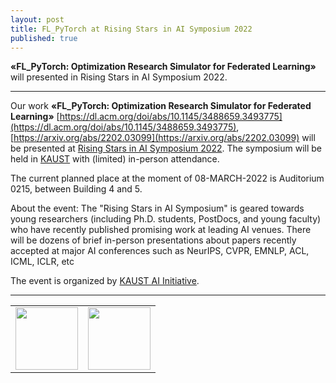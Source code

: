 ```yaml
---
layout: post
title: FL_PyTorch at Rising Stars in AI Symposium 2022
published: true
---
```


**«FL_PyTorch: Optimization Research Simulator for Federated Learning»** will presented in Rising Stars in AI Symposium 2022.

---

Our work **«FL_PyTorch: Optimization Research Simulator for Federated Learning»** [https://dl.acm.org/doi/abs/10.1145/3488659.3493775](https://dl.acm.org/doi/abs/10.1145/3488659.3493775), [https://arxiv.org/abs/2202.03099](https://arxiv.org/abs/2202.03099) will be presented at [Rising Stars in AI Symposium 2022](https://cemse.kaust.edu.sa/ai/aii-symp-2022).
The symposium will be held in [KAUST](https://cemse.kaust.edu.sa/) with (limited) in-person attendance.

The current planned place at the moment of 08-MARCH-2022 is Auditorium 0215, between Building 4 and 5.

About the event: The "Rising Stars in AI Symposium" is geared towards young researchers (including Ph.D. students, PostDocs, and young faculty) who have recently published promising work at leading AI venues. 
There will be dozens of brief in-person presentations about papers recently accepted at major AI conferences such as NeurIPS, CVPR, EMNLP, ACL, ICML, ICLR, etc

The event is organized by [KAUST AI Initiative](https://cemse.kaust.edu.sa/ai).

---

<table>
<tr>
<td> <img height="100px" src="https://burlachenkok.github.io/materials/KAUST-logo.png"/> </td> 
<td> <img height="100px" src="https://burlachenkok.github.io/materials/kaust_ai_symposium_2022.jpg"/> </td> 
</tr>
</table>
